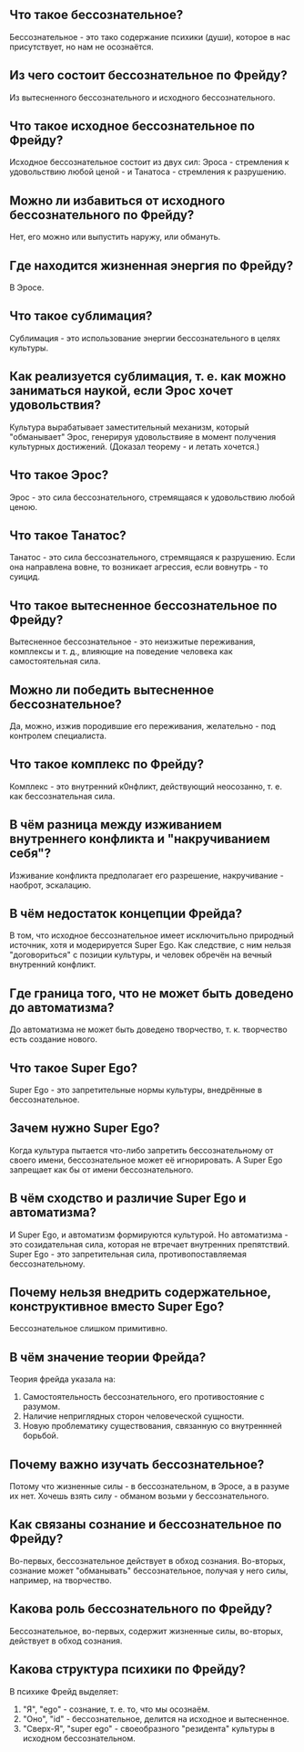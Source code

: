## Что такое бессознательное?
Бессознательное - это тако содержание психики (души), которое в нас присутствует, но нам не осознаётся.

## Из чего состоит бессознательное по Фрейду?
Из вытесненного бессознательного и исходного бессознательного.

## Что такое исходное бессознательное по Фрейду?
Исходное бессознательное состоит из двух сил: Эроса -  стремления к удовольствию любой ценой - и Танатоса - стремления к разрушению.

## Можно ли избавиться от исходного бессознательного по Фрейду?
Нет, его можно или выпустить наружу, или обмануть.

## Где находится жизненная энергия по Фрейду?
В Эросе.

## Что такое сублимация?
Сублимация - это использование энергии бессознательного в целях культуры.

## Как реализуется сублимация, т. е. как можно заниматься наукой, если Эрос хочет удовольствия?
Культура вырабатывает заместительный механизм, который "обманывает" Эрос, генерируя удовольствияе в момент получения культурных достижений.
(Доказал теорему - и летать хочется.)

## Что такое Эрос?
Эрос - это сила бессознательного, стремящаяся к удовольствию любой ценою.

## Что такое Танатос?
Танатос - это сила бессознательного, стремящаяся к разрушению.
Если она направлена вовне, то возникает агрессия, если вовнутрь - то суицид.

## Что такое вытесненное бессознательное по Фрейду?
Вытесненное бессознательное - это неизжитые переживания, комплексы и т. д., влияющие на поведение человека как самостоятельная сила.

## Можно ли победить вытесненное бессознательное?
Да, можно, изжив породившие его переживания, желательно - под контролем специалиста.

## Что такое комплекс по Фрейду?
Комплекс - это внутренний к0нфликт, действующий неосозанно, т. е. как бессознательная сила.

## В чём разница между изживанием внутреннего конфликта и "накручиванием себя"?
Изживание конфликта предполагает его разрешение, накручивание - наоброт, эскалацию.

## В чём недостаток концепции Фрейда?
В том, что исходное бессознательное имеет исключитьльно природный источник, хотя и модерируется Super Ego.
Как следствие, с ним нельзя "договориться" с позиции культуры, и человек обречён на вечный внутренний конфликт.

## Где граница того, что не может быть доведено до автоматизма?
До автоматизма не может быть доведено творчество, т. к. творчество есть создание нового.

## Что такое Super Ego?
Super Ego - это запретительные нормы культуры, внедрённые в бессознательное.

## Зачем нужно Super Ego?
Когда культура пытается что-либо запретить бессознательному от своего имени, бессознательное может её игнорировать.
А Super Ego запрещает как бы от имени бессознательного.

## В чём сходство и различие Super Ego и автоматизма?
И Super Ego, и автоматизм формируются культурой.
Но автоматизма - это созидательная сила, которая не втречает внутренних препятствий.
Super Ego - это запретительная сила, противопоставляемая бессознательному.

## Почему нельзя внедрить содержательное, конструктивное вместо Super Ego?
Бессознательное слишком примитивно.

## В чём значение теории Фрейда?
Теория фрейда указала на:
1. Самостоятельность бессознательного, его противостояние с разумом.
2. Наличие неприглядных сторон человеческой сущности.
3. Новую проблематику существования, связанную со внутреннней борьбой.

## Почему важно изучать бессознательное?
Потому что жизненные силы - в бессознательном, в Эросе, а в разуме их нет.
Хочешь взять силу - обманом возьми у бессознательного.

## Как связаны сознание и бессознательное по Фрейду?
Во-первых, бессознательное действует в обход сознания.
Во-вторых, сознание может "обманывать" бессознательное, получая у него силы, например, на творчество.

## Какова роль бессознательного по Фрейду?
Бессознательное, во-первых, содержит жизненные силы, во-вторых, действует в обход сознания.

## Какова структура психики по Фрейду?
В психике Фрейд выделяет:
1. "Я", "ego" - сознание, т. е. то, что мы осознаём.
2. "Оно", "id" - бессознательное, делится на исходное и вытесненное.
3. "Сверх-Я", "super ego" - своеобразного "резидента" культуры в исходном бессознательном.

